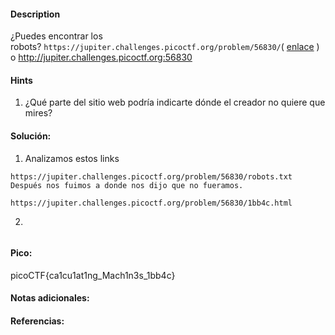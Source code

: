 
#### Description
¿Puedes encontrar los robots? `https://jupiter.challenges.picoctf.org/problem/56830/`( [enlace](https://jupiter.challenges.picoctf.org/problem/56830/) ) o http://jupiter.challenges.picoctf.org:56830


#### Hints 
1. ¿Qué parte del sitio web podría indicarte dónde el creador no quiere que mires?


#### Solución:

1. Analizamos estos links

````
https://jupiter.challenges.picoctf.org/problem/56830/robots.txt
Después nos fuimos a donde nos dijo que no fueramos.

https://jupiter.challenges.picoctf.org/problem/56830/1bb4c.html
`````

2.

````

`````


#### Pico:
picoCTF{ca1cu1at1ng_Mach1n3s_1bb4c}


#### Notas adicionales:


#### Referencias:



